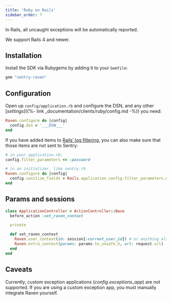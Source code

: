 ```yaml
---
title: 'Ruby on Rails'
sidebar_order: 7
---
```


In Rails, all uncaught exceptions will be automatically reported.

We support Rails 4 and newer.

## Installation

Install the SDK via Rubygems by adding it to your `Gemfile`:

```ruby
gem "sentry-raven"
```

## Configuration

Open up `config/application.rb` and configure the DSN, and any other [_settings_]({%- link _documentation/clients/ruby/config.md -%}) you need:

```ruby
Raven.configure do |config|
  config.dsn = '___DSN___'
end
```

If you have added items to [Rails’ log filtering](http://guides.rubyonrails.org/action_controller_overview.html#parameters-filtering), you can also make sure that those items are not sent to Sentry:

```ruby
# in your application.rb:
config.filter_parameters << :password

# in an initializer, like sentry.rb
Raven.configure do |config|
  config.sanitize_fields = Rails.application.config.filter_parameters.map(&:to_s)
end
```

## Params and sessions

```ruby
class ApplicationController < ActionController::Base
  before_action :set_raven_context

  private

  def set_raven_context
    Raven.user_context(id: session[:current_user_id]) # or anything else in session
    Raven.extra_context(params: params.to_unsafe_h, url: request.url)
  end
end
```

## Caveats

Currently, custom exception applications (_config.exceptions_app_) are not supported. If you are using a custom exception app, you must manually integrate Raven yourself.
